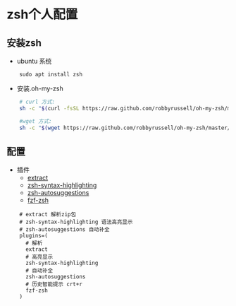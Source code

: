 # zsh个人配置
## 安装zsh

- ubuntu 系统
```shell
    sudo apt install zsh
```

- 安装.oh-my-zsh
```bash
    # curl 方式:    
    sh -c "$(curl -fsSL https://raw.github.com/robbyrussell/oh-my-zsh/master/tools/install.sh)" 

    #wget 方式:
    sh -c "$(wget https://raw.github.com/robbyrussell/oh-my-zsh/master/tools/install.sh -O -)" 
```

## 配置
- 插件
    - [extract](https://github.com/robbyrussell/oh-my-zsh/tree/master/plugins/extract)
    - [zsh-syntax-highlighting](https://github.com/zsh-users/zsh-syntax-highlighting.git)
    - [zsh-autosuggestions](https://github.com/zsh-users/zsh-autosuggestions)
    - [fzf-zsh](https://github.com/Wyntau/fzf-zsh.git)

```
    # extract 解析zip包
    # zsh-syntax-highlighting 语法高亮显示
    # zsh-autosuggestions 自动补全
    plugins=(
      # 解析
      extract
      # 高亮显示
      zsh-syntax-highlighting
      # 自动补全
      zsh-autosuggestions
      # 历史智能提示 crt+r
      fzf-zsh
    )
```
